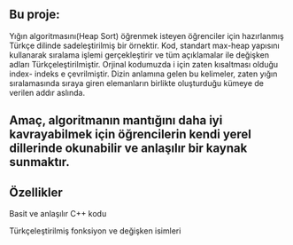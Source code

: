 ## Bu proje:
Yığın algoritmasını(Heap Sort) öğrenmek isteyen öğrenciler için hazırlanmış Türkçe dilinde sadeleştirilmiş bir örnektir. Kod, standart max-heap yapısını kullanarak sıralama işlemi gerçekleştirir ve tüm açıklamalar ile değişken adları Türkçeleştirilmiştir. Orjinal kodumuzda i için zaten kısaltması olduğu index- indeks e çevrilmiştir. Dizin anlamına gelen bu kelimeler, zaten yığın sıralamasında sıraya giren elemanların birlikte oluşturduğu kümeye de verilen addır aslında.  

## **Amaç, algoritmanın mantığını daha iyi kavrayabilmek için öğrencilerin kendi yerel dillerinde okunabilir ve anlaşılır bir kaynak sunmaktır.**

## Özellikler
Basit ve anlaşılır C++ kodu

Türkçeleştirilmiş fonksiyon ve değişken isimleri
